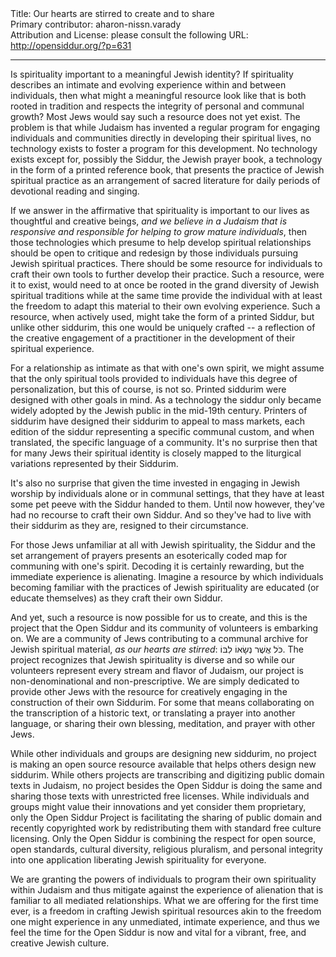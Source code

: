 <html>
<head></head>
<body>
Title: Our hearts are stirred to create and to share<br />
Primary contributor: aharon-nissn.varady<br />
Attribution and License: please consult the following URL: <a href="http://opensiddur.org/?p=631">http://opensiddur.org/?p=631</a>
<p />
<hr />

Is spirituality important to a meaningful Jewish identity? If spirituality describes an intimate and evolving experience within and between individuals, then what might a meaningful resource look like that is both rooted in tradition and respects the integrity of personal and communal growth? Most Jews would say such a resource does not yet exist. The problem is that while Judaism has invented a regular program for engaging individuals and communities directly in developing their spiritual lives, no technology exists to foster a program for this development. No technology exists except for, possibly the Siddur, the Jewish prayer book, a technology in the form of a printed reference book, that presents the practice of Jewish spiritual practice as an arrangement of sacred literature for daily periods of devotional reading and singing.

If we answer in the affirmative that spirituality is important to our lives as thoughtful and creative beings, <em>and we believe in a Judaism that is responsive and responsible for helping to grow mature individuals</em>, then those technologies which presume to help develop spiritual relationships should be open to critique and redesign by those individuals pursuing Jewish spiritual practices. There should be some resource for individuals to craft their own tools to further develop their practice. Such a resource, were it to exist, would need to at once be rooted in the grand diversity of Jewish spiritual traditions while at the same time provide the individual with at least the freedom to adapt this material to their own evolving experience. Such a resource, when actively used, might take the form of a printed Siddur, but unlike other siddurim, this one would be uniquely crafted -- a reflection of the creative engagement of a practitioner in the development of their spiritual experience.

For a relationship as intimate as that with one's own spirit, we might assume that the only spiritual tools provided to individuals have this degree of personalization, but this of course, is not so. Printed siddurim were designed with other goals in mind. As a technology the siddur only became widely adopted by the Jewish public in the mid-19th century. Printers of siddurim have designed their siddurim to appeal to mass markets, each edition of the siddur representing a specific communal custom, and when translated, the specific language of a community. It's no surprise then that for many Jews their spiritual identity is closely mapped to the liturgical variations represented by their Siddurim.

It's also no surprise that given the time invested in engaging in Jewish worship by individuals alone or in communal settings, that they have at least some pet peeve with the Siddur handed to them. Until now however, they've had no recourse to craft their own Siddur. And so they've had to live with their siddurim as they are, resigned to their circumstance.

For those Jews unfamiliar at all with Jewish spirituality, the Siddur and the set arrangement of prayers presents an esoterically coded map for communing with one's spirit. Decoding it is certainly rewarding, but the immediate experience is alienating. Imagine a resource by which individuals becoming familiar with the practices of Jewish spirituality are educated (or educate themselves) as they craft their own Siddur.

And yet, such a resource is now possible for us to create, and this is the project that the Open Siddur and its community of volunteers is embarking on. We are a community of Jews contributing to a communal archive for Jewish spiritual material, <em>as our hearts are stirred</em>: כֹּל אֲשֶׁר נְשָׂאוֹ לִבּוֹ. The project recognizes that Jewish spirituality is diverse and so while our volunteers represent every stream and flavor of Judaism, our project is non-denominational and non-prescriptive. We are simply dedicated to provide other Jews with the resource for creatively engaging in the construction of their own Siddurim. For some that means collaborating on the transcription of a historic text, or translating a prayer into another language, or sharing their own blessing, meditation, and prayer with other Jews.

While other individuals and groups are designing new siddurim, no project is making an open source resource available that helps others design new siddurim. While others projects are transcribing and digitizing public domain texts in Judaism, no project besides the Open Siddur is doing the same and sharing those texts with unrestricted free licenses. While individuals and groups might value their innovations and yet consider them proprietary, only the Open Siddur Project is facilitating the sharing of public domain and recently copyrighted work by redistributing them with standard free culture licensing. Only the Open Siddur is combining the respect for open source, open standards, cultural diversity, religious pluralism, and personal integrity into one application liberating Jewish spirituality for everyone.

We are granting the powers of individuals to program their own spirituality within Judaism and thus mitigate against the experience of alienation that is familiar to all mediated relationships. What we are offering for the first time ever, is a freedom in crafting Jewish spiritual resources akin to the freedom one might experience in any unmediated, intimate experience, and thus we feel the time for the Open Siddur is now and vital for a vibrant, free, and creative Jewish culture.
</body>
</html>